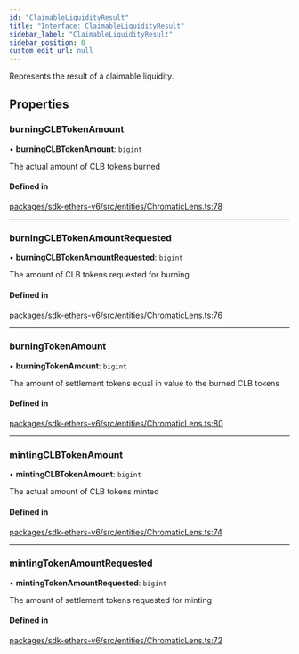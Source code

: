```yaml
---
id: "ClaimableLiquidityResult"
title: "Interface: ClaimableLiquidityResult"
sidebar_label: "ClaimableLiquidityResult"
sidebar_position: 0
custom_edit_url: null
---
```


Represents the result of a claimable liquidity.

## Properties

### burningCLBTokenAmount

• **burningCLBTokenAmount**: `bigint`

The actual amount of CLB tokens burned

#### Defined in

[packages/sdk-ethers-v6/src/entities/ChromaticLens.ts:78](https://github.com/chromatic-protocol/sdk/blob/c62b112/packages/sdk-ethers-v6/src/entities/ChromaticLens.ts#L78)

___

### burningCLBTokenAmountRequested

• **burningCLBTokenAmountRequested**: `bigint`

The amount of CLB tokens requested for burning

#### Defined in

[packages/sdk-ethers-v6/src/entities/ChromaticLens.ts:76](https://github.com/chromatic-protocol/sdk/blob/c62b112/packages/sdk-ethers-v6/src/entities/ChromaticLens.ts#L76)

___

### burningTokenAmount

• **burningTokenAmount**: `bigint`

The amount of settlement tokens equal in value to the burned CLB tokens

#### Defined in

[packages/sdk-ethers-v6/src/entities/ChromaticLens.ts:80](https://github.com/chromatic-protocol/sdk/blob/c62b112/packages/sdk-ethers-v6/src/entities/ChromaticLens.ts#L80)

___

### mintingCLBTokenAmount

• **mintingCLBTokenAmount**: `bigint`

The actual amount of CLB tokens minted

#### Defined in

[packages/sdk-ethers-v6/src/entities/ChromaticLens.ts:74](https://github.com/chromatic-protocol/sdk/blob/c62b112/packages/sdk-ethers-v6/src/entities/ChromaticLens.ts#L74)

___

### mintingTokenAmountRequested

• **mintingTokenAmountRequested**: `bigint`

The amount of settlement tokens requested for minting

#### Defined in

[packages/sdk-ethers-v6/src/entities/ChromaticLens.ts:72](https://github.com/chromatic-protocol/sdk/blob/c62b112/packages/sdk-ethers-v6/src/entities/ChromaticLens.ts#L72)
